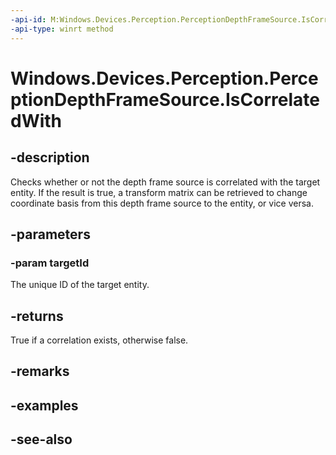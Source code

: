 ----api-id: M:Windows.Devices.Perception.PerceptionDepthFrameSource.IsCorrelatedWith(System.String)
-api-type: winrt method
---<!-- Method syntaxpublic bool IsCorrelatedWith(System.String targetId)--># Windows.Devices.Perception.PerceptionDepthFrameSource.IsCorrelatedWith## -descriptionChecks whether or not the depth frame source is correlated with the target entity. If the result is true, a transform matrix can be retrieved to change coordinate basis from this depth frame source to the entity, or vice versa.## -parameters### -param targetIdThe unique ID of the target entity.## -returnsTrue if a correlation exists, otherwise false.## -remarks## -examples## -see-also